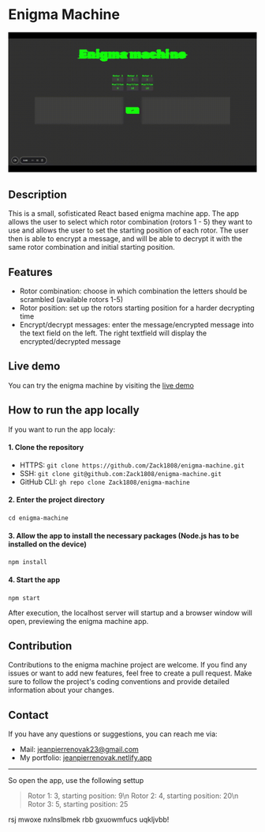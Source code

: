 # Enigma Machine

<p align="center">
    <img src="./public/enigma_machine.gif" alt="Preview of the enigma machine">
</p>

## Description

This is a small, sofisticated React based enigma machine app. The app allows the user to select which rotor combination (rotors 1 - 5) they want to use and allows the user to set the starting position of each rotor. The user then is able to encrypt a message, and will be able to decrypt it with the same rotor combination and initial starting position.

## Features

- Rotor combination: choose in which combination the letters should be scrambled (available rotors 1-5)
- Rotor position: set up the rotors starting position for a harder decrypting time
- Encrypt/decrypt messages: enter the message/encrypted message into the text field on the left. The right textfield will display the encrypted/decrypted message

## Live demo

You can try the enigma machine by visiting the [live demo](https://zack1808.github.io/enigma-machine/)

## How to run the app locally

If you want to run the app localy:

#### 1. Clone the repository

- HTTPS: `git clone https://github.com/Zack1808/enigma-machine.git`
- SSH: `git clone git@github.com:Zack1808/enigma-machine.git`
- GitHub CLI: `gh repo clone Zack1808/enigma-machine`

#### 2. Enter the project directory

`cd enigma-machine`

#### 3. Allow the app to install the necessary packages (Node.js has to be installed on the device)

`npm install`

#### 4. Start the app

`npm start`

After execution, the localhost server will startup and a browser window will open, previewing the enigma machine app.

## Contribution

Contributions to the enigma machine project are welcome. If you find any issues or want to add new features, feel free to create a pull request. Make sure to follow the project's coding conventions and provide detailed information about your changes.

## Contact

If you have any questions or suggestions, you can reach me via:

- Mail: jeanpierrenovak23@gmail.com
- My portfolio: [jeanpierrenovak.netlify.app](https://jeanpierrenovak.netlify.app)

---

So open the app, use the following settup

> Rotor 1: 3, starting position: 9\n
> Rotor 2: 4, starting position: 20\n
> Rotor 3: 5, starting position: 25

rsj mwoxe nxlnslbmek rbb gxuowmfucs uqkljvbb!
